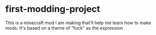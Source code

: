 # first-modding-project

This is a minecraft mod I am making that'll help me learn how to make mods.
It's based on a theme of "fuck" as the expression
